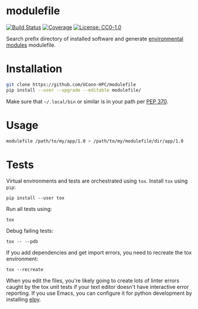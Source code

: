 # modulefile

[![Build Status](https://travis-ci.org/UConn-HPC/modulefile.svg?branch=master)](https://travis-ci.org/UConn-HPC/modulefile)
[![Coverage](https://codecov.io/gh/UConn-HPC/modulefile/graphs/badge.svg)](https://codecov.io/gh/UConn-HPC/modulefile)
[![License: CC0-1.0](https://img.shields.io/badge/License-CC0%201.0-lightgrey.svg)](http://creativecommons.org/publicdomain/zero/1.0/)

Search prefix directory of installed software and generate
[environmental modules](https://en.wikipedia.org/wiki/Environment_Modules_(software))
modulefile.

# Installation

```bash
git clone https://github.com/UConn-HPC/modulefile
pip install --user --upgrade --editable modulefile/
```

Make sure that `~/.local/bin` or similar is in your path per
[PEP 370](https://www.python.org/dev/peps/pep-0370/).

# Usage

``` bash
modulefile /path/to/my/app/1.0 > /path/to/my/modulefile/dir/app/1.0
```

# Tests

Virtual environments and tests are orchestrated using `tox`.  Install
`tox` using `pip`:

    pip install --user tox

Run all tests using:

    tox

Debug failing tests:

    tox -- --pdb

If you add dependencies and get import errors, you need to recreate
the tox environment:

    tox --recreate

When you edit the files, you're likely going to create lots of linter
errors caught by the tox unit tests if your text editor doesn't have
interactive error reporting.  If you use Emacs, you can configure it
for python development by installing
[elpy](https://github.com/jorgenschaefer/elpy).
